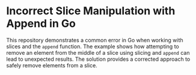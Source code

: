 # Incorrect Slice Manipulation with Append in Go
This repository demonstrates a common error in Go when working with slices and the `append` function. The example shows how attempting to remove an element from the middle of a slice using slicing and `append` can lead to unexpected results.  The solution provides a corrected approach to safely remove elements from a slice.